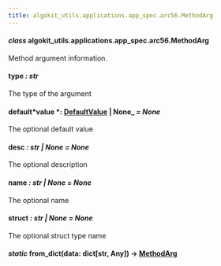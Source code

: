 ```yaml
---
title: algokit_utils.applications.app_spec.arc56.MethodArg
---
```


#### _class_ algokit_utils.applications.app_spec.arc56.MethodArg

Method argument information.

#### type _: str_

The type of the argument

#### default*value *: [DefaultValue](#algokit_utils.applications.app_spec.arc56.DefaultValue) | None\_ _= None_

The optional default value

#### desc _: str | None_ _= None_

The optional description

#### name _: str | None_ _= None_

The optional name

#### struct _: str | None_ _= None_

The optional struct type name

#### _static_ from_dict(data: dict[str, Any]) → [MethodArg](#algokit_utils.applications.app_spec.arc56.MethodArg)
